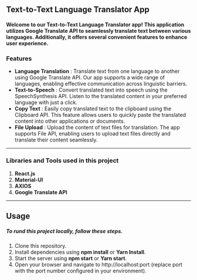 ## Text-to-Text Language Translator App
#### Welcome to our Text-to-Text Language Translator app! This application utilizes Google Translate API to seamlessly translate text between various languages. Additionally, it offers several convenient features to enhance user experience.



### Features
* **Language Translation** : Translate text from one language to another using Google Translate API. Our app supports a wide range of languages, enabling effective communication across linguistic barriers.
* **Text-to-Speech** : Convert translated text into speech using the SpeechSynthesis API. Listen to the translated content in your preferred language with just a click.
* **Copy Text** : Easily copy translated text to the clipboard using the Clipboard API. This feature allows users to quickly paste the translated content into other applications or documents.
* **File Upload** : Upload the content of text files for translation. The app supports File API, enabling users to upload text files directly and translate their content seamlessly.

***
###  Libraries and Tools used in this project
1. **React.js**
2. **Material-UI**
3. **AXIOS**
4. **Google Translate API**

 ___
## Usage
##### To rund this project locally, follow these steps.
1. Clone this repository.
2. Install dependencies using **npm install** or **Yarn Install**.
3. Start the server using **npm start** or **Yarn start**.
4. Open your browser and navigate to http://localhost:port (replace port with the port number configured in your environment).


